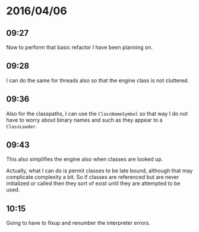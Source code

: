 # 2016/04/06

## 09:27

Now to perform that basic refactor I have been planning on.

## 09:28

I can do the same for threads also so that the engine class is not cluttered.

## 09:36

Also for the classpaths, I can use the `ClassNameSymbol` so that way I do not
have to worry about binary names and such as they appear to a `ClassLoader`.

## 09:43

This also simplifies the engine also when classes are looked up.

Actually, what I can do is permit classes to be late bound, although that may
complicate complexity a bit. So if classes are referenced but are never
initialized or called then they sort of exist until they are attempted to be
used.

## 10:15

Going to have to fixup and renumber the interpreter errors.

